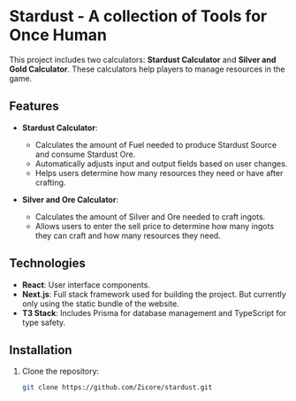 # Stardust - A collection of Tools for Once Human

This project includes two calculators: **Stardust Calculator** and **Silver and Gold Calculator**. These calculators help players to manage resources in the game.

## Features

- **Stardust Calculator**: 
  - Calculates the amount of Fuel needed to produce Stardust Source and consume Stardust Ore.
  - Automatically adjusts input and output fields based on user changes.
  - Helps users determine how many resources they need or have after crafting.

- **Silver and Ore Calculator**: 
  - Calculates the amount of Silver and Ore needed to craft ingots.
  - Allows users to enter the sell price to determine how many ingots they can craft and how many resources they need.

## Technologies

- **React**: User interface components.
- **Next.js**: Full stack framework used for building the project. But currently only using the static bundle of the website.
- **T3 Stack**: Includes Prisma for database management and TypeScript for type safety.

## Installation

1. Clone the repository:

   ```bash
   git clone https://github.com/Zicore/stardust.git
